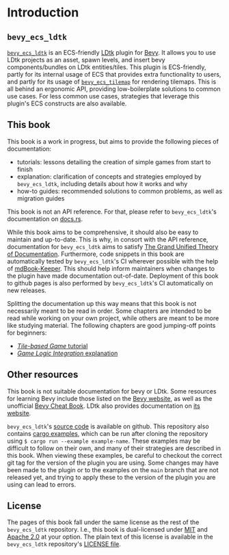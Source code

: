 # Introduction

## `bevy_ecs_ldtk`

[`bevy_ecs_ldtk`](https://crates.io/crates/bevy_ecs_ldtk) is an ECS-friendly [LDtk](https://ldtk.io/) plugin for [Bevy](https://bevyengine.org/).
It allows you to use LDtk projects as an asset, spawn levels, and insert bevy components/bundles on LDtk entities/tiles.
This plugin is ECS-friendly, partly for its internal usage of ECS that provides extra functionality to users, and partly for its usage of [`bevy_ecs_tilemap`](https://crates.io/crates/bevy_ecs_tilemap) for rendering tilemaps.
This is all behind an ergonomic API, providing low-boilerplate solutions to common use cases.
For less common use cases, strategies that leverage this plugin's ECS constructs are also available.

## This book
This book is a work in progress, but aims to provide the following pieces of documentation:
- tutorials: lessons detailing the creation of simple games from start to finish
- explanation: clarification of concepts and strategies employed by `bevy_ecs_ldtk`, including details about how it works and why
- how-to guides: recommended solutions to common problems, as well as migration guides

This book is not an API reference.
For that, please refer to `bevy_ecs_ldtk`'s documentation on [docs.rs](https://docs.rs/bevy_ecs_ldtk/).

While this book aims to be comprehensive, it should also be easy to maintain and up-to-date.
This is why, in consort with the API reference, documentation for `bevy_ecs_ldtk` aims to satisfy [The Grand Unified Theory of Documentation](https://documentation.divio.com/).
Furthermore, code snippets in this book are automatically tested by `bevy_ecs_ldtk`'s CI wherever possible with the help of [mdBook-Keeper](https://github.com/tfpk/mdbook-keeper/).
This should help inform maintainers when changes to the plugin have made documentation out-of-date.
Deployment of this book to github pages is also performed by `bevy_ecs_ldtk`'s CI automatically on new releases.

Splitting the documentation up this way means that this book is not necessarily meant to be read in order.
Some chapters are intended to be read while working on your own project, while others are meant to be more like studying material.
The following chapters are good jumping-off points for beginners:
- [*Tile-based Game* tutorial](tutorials/tile-based-game/index.html)
- [*Game Logic Integration* explanation]()

## Other resources
This book is not suitable documentation for bevy or LDtk.
Some resources for learning Bevy include those listed on the [Bevy website](https://bevyengine.org/learn), as well as the unofficial [Bevy Cheat Book](https://bevy-cheatbook.github.io/).
LDtk also provides documentation on [its website](https://ldtk.io/docs/).

`bevy_ecs_ldtk`'s [source code](https://github.com/Trouv/bevy_ecs_ldtk) is available on github.
This repository also contains [cargo examples](https://github.com/Trouv/bevy_ecs_ldtk/tree/v0.8.0/examples), which can be run after cloning the repository using `$ cargo run --example example-name`. <!-- x-release-please-version -->
These examples may be difficult to follow on their own, and many of their strategies are described in this book.
When viewing these examples, be careful to checkout the correct git tag for the version of the plugin you are using.
Some changes may have been made to the plugin or to the examples on the `main` branch that are not released yet, and trying to apply these to the version of the plugin you are using can lead to errors.

## License
The pages of this book fall under the same license as the rest of the `bevy_ecs_ldtk` repository.
I.e., this book is dual-licensed under [MIT](http://opensource.org/licenses/MIT) and [Apache 2.0](http://www.apache.org/licenses/LICENSE-2.0) at your option.
The plain text of this license is available in the `bevy_ecs_ldtk` repository's [LICENSE file](https://github.com/Trouv/bevy_ecs_ldtk/blob/main/LICENSE).
